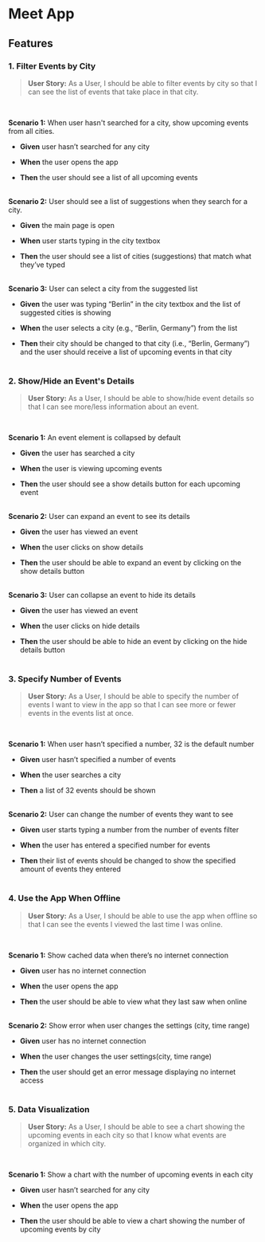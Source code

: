 # Meet App

## Features

### 1. Filter Events by City

> **User Story:** As a User, I should be able to filter events by city so that I can see the list of events that take place in that city.

<br />

**Scenario 1:** When user hasn't searched for a city, show upcoming events from all cities.

- **Given** user hasn’t searched for any city

- **When** the user opens the app

- **Then** the user should see a list of all upcoming events
  <br></br>

**Scenario 2:** User should see a list of suggestions when they search for a city.

- **Given** the main page is open

- **When** user starts typing in the city textbox

- **Then** the user should see a list of cities (suggestions) that match what they’ve typed
  <br></br>

**Scenario 3:** User can select a city from the suggested list

- **Given** the user was typing “Berlin” in the city textbox and the list of suggested cities is showing

- **When** the user selects a city (e.g., “Berlin, Germany”) from the list

- **Then** their city should be changed to that city (i.e., “Berlin, Germany”) and the user should receive a list of upcoming events in that city
  <br></br>

### 2. Show/Hide an Event's Details

> **User Story:** As a User, I should be able to show/hide event details so that I can see more/less information about an event.

<br />

**Scenario 1:** An event element is collapsed by default

- **Given** the user has searched a city

- **When** the user is viewing upcoming events

- **Then** the user should see a show details button for each upcoming event
  <br></br>

**Scenario 2:** User can expand an event to see its details

- **Given** the user has viewed an event

- **When** the user clicks on show details

- **Then** the user should be able to expand an event by clicking on the show details button
  <br></br>

**Scenario 3:** User can collapse an event to hide its details

- **Given** the user has viewed an event

- **When** the user clicks on hide details

- **Then** the user should be able to hide an event by clicking on the hide details button
  <br></br>

### 3. Specify Number of Events

> **User Story:** As a User, I should be able to specify the number of events I want to view in the app so that I can see more or fewer events in the events list at once.

<br />

**Scenario 1:** When user hasn’t specified a number, 32 is the default number

- **Given** user hasn’t specified a number of events

- **When** the user searches a city

- **Then** a list of 32 events should be shown
  <br></br>

**Scenario 2:** User can change the number of events they want to see

- **Given** user starts typing a number from the number of events filter

- **When** the user has entered a specified number for events

- **Then** their list of events should be changed to show the specified amount of events they entered
  <br></br>

### 4. Use the App When Offline

> **User Story:** As a User, I should be able to use the app when offline so that I can see the events I viewed the last time I was online.

<br />

**Scenario 1:** Show cached data when there’s no internet connection

- **Given** user has no internet connection

- **When** the user opens the app

- **Then** the user should be able to view what they last saw when online
  <br></br>

**Scenario 2:** Show error when user changes the settings (city, time range)

- **Given** user has no internet connection

- **When** the user changes the user settings(city, time range)

- **Then** the user should get an error message displaying no internet access
  <br></br>

### 5. Data Visualization

> **User Story:** As a User, I should be able to see a chart showing the upcoming events in each city so that I know what events are organized in which city.

<br />

**Scenario 1:** Show a chart with the number of upcoming events in each city

- **Given** user hasn’t searched for any city

- **When** the user opens the app

- **Then** the user should be able to view a chart showing the number of upcoming events by city
